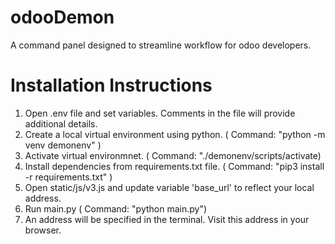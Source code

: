 # odooDemon
A command panel designed to streamline workflow for odoo developers.


# Installation Instructions
1. Open .env file and set variables. Comments in the file will provide additional details.
1. Create a local virtual environment using python. ( Command: "python -m venv demonenv" )
2. Activate virtual environmnet. ( Command: "./demonenv/scripts/activate)
3. Install dependencies from requirements.txt file. ( Command: "pip3 install -r requirements.txt" )
4. Open static/js/v3.js and update variable 'base_url' to reflect your local address.
4. Run main.py ( Command: "python main.py")
5. An address will be specified in the terminal. Visit this address in your browser.
